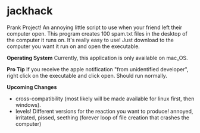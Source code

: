 # jackhack
Prank Project! An annoying little script to use when your friend left their computer open. This program creates 100 spam.txt files in the desktop of the computer it runs on. It's really easy to use! Just download to the computer you want it run on and open the executable. 

**Operating System**
Currently, this application is only available on mac_OS. 

**Pro Tip**
If you receive the apple notification "from unidentified developer", right click on the executable and click open. Should run normally.

**Upcoming Changes**
- cross-compatibility (most likely will be made available for linux first, then windows).
- levels! Different versions for the reaction you want to produce! annoyed, irritated, pissed, seething (forever loop of file creation that crashes the computer)
